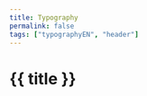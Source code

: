 ```yaml
---
title: Typography
permalink: false
tags: ["typographyEN", "header"]
---
```


<h1  class="mb-500">{{ title }}</h1>
